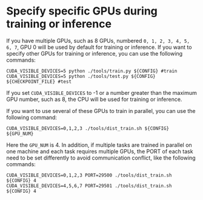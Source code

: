 # Specify specific GPUs during training or inference

If you have multiple GPUs, such as 8 GPUs, numbered `0, 1, 2, 3, 4, 5, 6, 7`, GPU 0 will be used by default for training or inference. If you want to specify other GPUs for training or inference, you can use the following commands:

```shell
CUDA_VISIBLE_DEVICES=5 python ./tools/train.py ${CONFIG} #train
CUDA_VISIBLE_DEVICES=5 python ./tools/test.py ${CONFIG} ${CHECKPOINT_FILE} #test
```

If you set `CUDA_VISIBLE_DEVICES` to -1 or a number greater than the maximum GPU number, such as 8, the CPU will be used for training or inference.

If you want to use several of these GPUs to train in parallel, you can use the following command:

```shell
CUDA_VISIBLE_DEVICES=0,1,2,3 ./tools/dist_train.sh ${CONFIG} ${GPU_NUM}
```

Here the `GPU_NUM` is 4. In addition, if multiple tasks are trained in parallel on one machine and each task requires multiple GPUs, the PORT of each task need to be set differently to avoid communication conflict, like the following commands:

```shell
CUDA_VISIBLE_DEVICES=0,1,2,3 PORT=29500 ./tools/dist_train.sh ${CONFIG} 4
CUDA_VISIBLE_DEVICES=4,5,6,7 PORT=29501 ./tools/dist_train.sh ${CONFIG} 4
```
